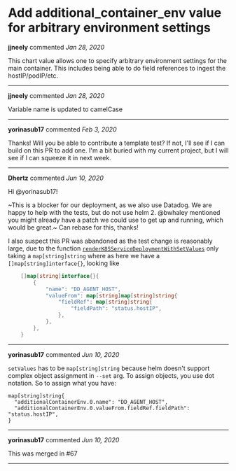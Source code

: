 # Add additional_container_env value for arbitrary environment settings

**jjneely** commented *Jan 28, 2020*

This chart value allows one to specify arbitrary environment settings
for the main container.  This includes being able to do field references
to ingest the hostIP/podIP/etc.
<br />
***


**jjneely** commented *Jan 28, 2020*

Variable name is updated to camelCase
***

**yorinasub17** commented *Feb 3, 2020*

Thanks! Will you be able to contribute a template test? If not, I'll see if I can build on this PR to add one. I'm a bit buried with my current project, but I will see if I can squeeze it in next week.
***

**Dhertz** commented *Jun 10, 2020*

Hi @yorinasub17!

~This is a blocker for our deployment, as we also use Datadog. We are happy to help with the tests, but do not use helm 2. @bwhaley mentioned you might already have a patch we could use to get up and running, which would be great.~ Can rebase for this, thanks!

I also suspect this PR was abandoned as the test change is reasonably large, due to the function [`renderK8SServiceDeploymentWithSetValues`](https://github.com/gruntwork-io/helm-kubernetes-services/blob/master/test/k8s_service_template_render_helpers_for_test.go) only taking a `map[string]string` where as here we have a `[]map[string]interface{}`, looking like
```go
	[]map[string]interface{}{
		{
			"name": "DD_AGENT_HOST",
			"valueFrom": map[string]map[string]string{
				"fieldRef": map[string]string{
					"fieldPath": "status.hostIP",
				},
			},
		},
	}
```              
***

**yorinasub17** commented *Jun 10, 2020*

`setValues` has to be `map[string]string` because helm doesn't support complex object assignment in `--set` arg. To assign objects, you use dot notation. So to assign what you have:

```
map[string]string{
  "additionalContainerEnv.0.name": "DD_AGENT_HOST",
  "additionalContainerEnv.0.valueFrom.fieldRef.fieldPath": "status.hostIP",
}
```
***

**yorinasub17** commented *Jun 10, 2020*

This was merged in #67 
***

